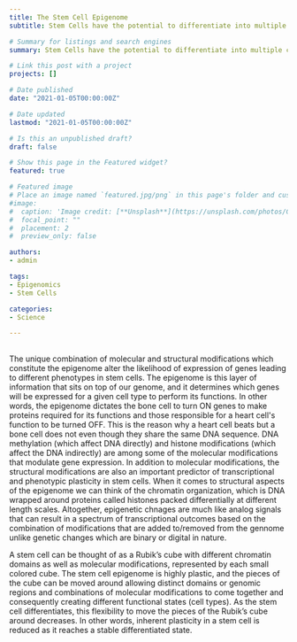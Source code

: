```yaml
---
title: The Stem Cell Epigenome
subtitle: Stem Cells have the potential to differentiate into multiple cell types. As Conrad Waddington had suggested, a stem cell can be thought of as a ball on top of the hill with high potential energy and as this ball rolls down the hill it attains stable minima. The opposite of this process is called reprogramming wherein you go from this differentiated state to a stem cell state. Eventhough these cells are so different, both transcriptionally and phenotypically they have different gene expression profiles and different function they share the same DNA sequence. Therefore, these functional differences may be linked with both molecular and structural changes in the genome that don’t change the underlying DNA sequence.

# Summary for listings and search engines
summary: Stem Cells have the potential to differentiate into multiple cell types. Even though stem cells and differentiated cells are so different, both transcriptionally and phenotypically i.e. they have different gene expression profiles and functions, they share the same genomic DNA sequence. Therefore, these functional differences may be linked with both molecular and structural changes in the genome that don’t change the underlying DNA sequence.

# Link this post with a project
projects: []

# Date published
date: "2021-01-05T00:00:00Z"

# Date updated
lastmod: "2021-01-05T00:00:00Z"

# Is this an unpublished draft?
draft: false

# Show this page in the Featured widget?
featured: true

# Featured image
# Place an image named `featured.jpg/png` in this page's folder and customize its options here.
#image:
#  caption: 'Image credit: [**Unsplash**](https://unsplash.com/photos/CpkOjOcXdUY)'
#  focal_point: ""
#  placement: 2
#  preview_only: false

authors:
- admin

tags:
- Epigenomics
- Stem Cells

categories:
- Science

---
```


##  

The unique combination of molecular and structural modifications which constitute the epigenome alter the likelihood of expression of genes leading to different phenotypes in stem cells. The epigenome is this layer of information that sits on top of our genome, and it determines which genes will be expressed for a given cell type to perform its functions. In other words, the epigenome dictates the bone cell to turn ON genes to make proteins required for its functions and those responsible for a heart cell's function to be turned OFF. This is the reason why a heart cell beats but a bone cell does not even though they share the same DNA sequence. DNA methylation (which affect DNA directly) and histone modifications (which affect the DNA indirectly) are among some of the molecular modifications that modulate gene expression. In addition to molecular modifications, the structural modifications are also an important predictor of transcriptional and phenotypic plasticity in stem cells. When it comes to structural aspects of the epigenome we can think of the chromatin organization, which is DNA wrapped around proteins called histones packed differentially at different length scales. Altogether, epigenetic chnages are much like analog signals that can result in a spectrum of transcriptional outcomes based on the combination of modifications that are added to/removed from the gennome unlike genetic changes which are binary or digital in nature. 

A stem cell can be thought of as a Rubik’s cube with different chromatin domains as well as molecular modifications, represented by each small colored cube. The stem cell epigenome is highly plastic, and the pieces of the cube can be moved around allowing distinct domains or genomic regions and combinations of molecular modifications to come together and consequently creating different functional states (cell types).  As the stem cell differentiates, this flexibility to move the pieces of the Rubik’s cube around decreases. In other words, inherent plasticity in a stem cell is reduced as it reaches a stable differentiated state. 



